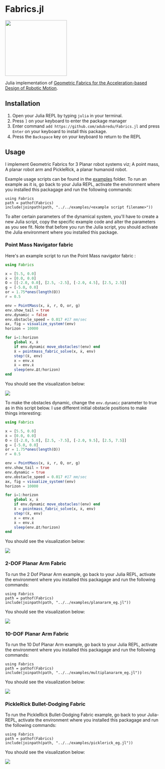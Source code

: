 # Fabrics.jl

<img src="media/fabrics.gif" width="200" height="180" />

Julia implementation of [Geometric Fabrics for the Acceleration-based Design of Robotic Motion](https://arxiv.org/abs/2010.14750).

## Installation
1. Open your Julia REPL by typing  `julia` in your terminal.
2. Press `]` on your keyboard to enter the package manager
3. Enter command `add https://github.com/adubredu/Fabrics.jl` and press 
`Enter` on your keyboard to install this package.
4. Press the `Backspace` key on your keyboard to return to the REPL

## Usage
I implement Geometric Fabrics for 3 Planar robot systems viz; A point mass, A planar robot arm and PickleRick, a planar humanoid robot.

Example usage scripts can be found in the [examples](examples) folder. 
To run an example as it is, go back to your Julia REPL, activate the environment where you installed this packagage and run the following commands:

```
using Fabrics
path = pathof(Fabrics)
include(joinpath(path, "../../examples/<example script filename>"))
```

To alter certain parameters of the dynamical system, you'll have to create a new Julia script, copy the specific example code and alter the parameters as you see fit. Note that before you run the Julia script, you should activate the Julia environment where you installed this package.

### Point Mass Navigator fabric
Here's an example script to run the Point Mass navigator fabric :

```julia
using Fabrics

x = [5.5, 0.0]
ẋ = [0.0, 0.0] 
O = [[-2.0, 0.0], [2.5, -2.5], [-2.0, 4.5], [2.5, 2.5]]
g = [-5.0, 0.0]
or = 1.75*ones(length(O))
r = 0.5

env = PointMass(x, ẋ, r, O, or, g)
env.show_tail = true
env.dynamic = false
env.obstacle_speed = 0.017 #17 mm/sec
ax, fig = visualize_system!(env)
horizon = 10000

for i=1:horizon
    global x, ẋ
    if env.dynamic move_obstacles!(env) end
    ẍ = pointmass_fabric_solve(x, ẋ, env)
    step!(ẍ, env)
    x = env.x
    ẋ = env.ẋ
    sleep(env.Δt/horizon)
end
```

You should see the visualization below:

![](media/nav_static.gif)

To make the obstacles dynamic, change the `env.dynamic` parameter to true as in this script below. I use different initial obstacle positions to make things interesting:

```julia
using Fabrics

x = [5.5, 0.0]
ẋ = [0.0, 0.0]
O = [[-2.0, 5.0], [2.5, -7.5], [-2.0, 9.5], [2.5, 7.5]] 
g = [-5.0, 0.0]
or = 1.75*ones(length(O))
r = 0.5

env = PointMass(x, ẋ, r, O, or, g)
env.show_tail = true
env.dynamic = true
env.obstacle_speed = 0.017 #17 mm/sec
ax, fig = visualize_system!(env)
horizon = 10000

for i=1:horizon
    global x, ẋ
    if env.dynamic move_obstacles!(env) end
    ẍ = pointmass_fabric_solve(x, ẋ, env)
    step!(ẍ, env)
    x = env.x
    ẋ = env.ẋ
    sleep(env.Δt/horizon)
end
```

You should see the visualization below:

![](media/nav_dynamic.gif)

### 2-DOF Planar Arm Fabric
To run the 2 Dof Planar Arm example, go back to your Julia REPL, activate the environment where you installed this packagage and run the following commands:

```
using Fabrics
path = pathof(Fabrics)
include(joinpath(path, "../../examples/planararm_eg.jl"))
```

You should see the visualization below:

![](media/2dof_arm.gif)


### 10-DOF Planar Arm Fabric
To run the 10 Dof Planar Arm example, go back to your Julia REPL, activate the environment where you installed this packagage and run the following commands:

```
using Fabrics
path = pathof(Fabrics)
include(joinpath(path, "../../examples/multiplanararm_eg.jl"))
```

You should see the visualization below:

![](media/10dof_arm.gif)


### PickleRick Bullet-Dodging Fabric
To run the PickleRick Bullet-Dodging Fabric example, go back to your Julia- REPL, activate the environment where you installed this packagage and run the following commands:

```
using Fabrics
path = pathof(Fabrics)
include(joinpath(path, "../../examples/picklerick_eg.jl"))
```

You should see the visualization below:

![](media/picklerick.gif)

